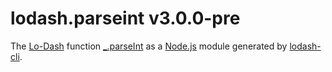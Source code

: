 # lodash.parseint v3.0.0-pre

The [Lo-Dash](https://lodash.com/) function [_.parseInt](http://lodash.com/docs#parseInt) as a [Node.js](http://nodejs.org/) module generated by [lodash-cli](https://www.npmjs.com/package/lodash-cli).
